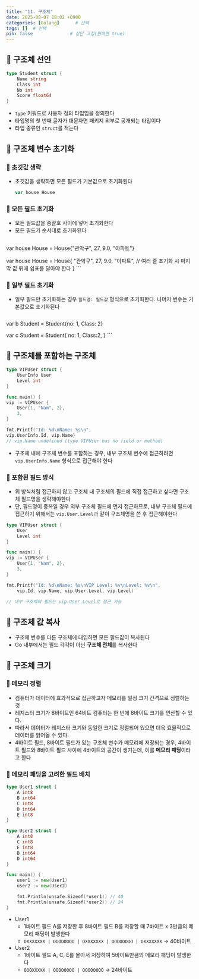 ```yaml
---
title: "11. 구조체"
date: 2025-08-07 18:02 +0900
categories: [Golang]      # 선택
tags: []  # 선택
pin: false              # 상단 고정(원하면 true)
---
```

## 🎯 구조체 선언
```go
type Student struct {
	Name string
	Class int
	No int
	Score float64
}
```
- `type` 키워드로 사용자 정의 타입임을 정의한다
- 타입명의 첫 번째 글자가 대문자면 패키지 외부로 공개되는 타입이다
- 타입 종류인 `struct`를 적는다

## 🎯 구조체 변수 초기화
### 📌 초깃값 생략
- 초깃값을 생략하면 모든 필드가 기본값으로 초기화된다
	```go
	var house House
	```
### 📌 모든 필드 초기화
- 모든 필드값을 중괄호 사이에 넣어 초기화한다
- 모든 필드가 순서대로 초기화된다
	```go
var house House = House{"관악구", 27, 9.0, "아파트"}

var house House = House{
	"관악구", 
	27, 
	9.0, 
	"아파트", // 여러 줄 초기화 시 마지막 값 뒤에 쉼표를 달아야 한다
}
	```
### 📌 일부 필드 초기화
- 일부 필드만 초기화하는 경우 `필드명: 필드값` 형식으로 초기화한다. 나머지 변수는 기본값으로 초기화된다
	```go
var b Student = Student{no: 1, Class: 2}

var c Student = Student{
	no: 1,
	Class:2,
}
	```

## 🎯 구조체를 포함하는 구조체
```go
type VIPUser struct {
	UserInfo User
	Level int
}

func main() {
vip := VIPUser {
	User{1, "Nam", 2},
	3,
}

fmt.Printf("Id: %d\nName: %s\n",
vip.UserInfo.Id, vip.Name}
// vip.Name undefined (type VIPUser has no field or method)
```
- 구조체 내에 구조체 변수를 포함하는 경우, 내부 구조체 변수에 접근하려면 `vip.UserInfo.Name` 형식으로 접근해야 한다

### 📌 포함된 필드 방식
- 위 방식처럼 접근하지 않고 구조체 내 구조체의 필드에 직접 접근하고 싶다면 구조체 필드명을 생략해야한다
- 단, 필드명이 중복일 경우 외부 구조체 필드에 먼저 접근하므로, 내부 구조체 필드에 접근하기 위해서는 `vip.User.Level`과 같이 구조체명을 쓴 후 접근해야한다
```go
type VIPUser struct {
	User
	Level int
}

func main() {
vip := VIPUser {
	User{1, "Nam", 2},
	3,
}

fmt.Printf("Id: %d\nName: %s\nVIP Level: %v\nLevel: %v\n",
	vip.Id, vip.Name, vip.User.Level, vip.Level)
	
// 내부 구조체의 필드는 vip.User.Level로 접근 가능
```

## 🎯 구조체 값 복사
- 구조체 변수를 다른 구조체에 대입하면 모든 필드값이 복사된다
- Go 내부에서는 필드 각각이 아닌 **구조체 전체**를 복사한다

## 🎯 구조체 크기
### 📌 메모리 정렬
- 컴퓨터가 데이터에 효과적으로 접근하고자 메모리를 일정 크기 간격으로 정렬하는 것
- 레지스터 크기가 8바이트인 64비트 컴퓨터는 한 번에 8바이트 크기를 연산할 수 있다.
- 따라서 데이터가 레지스터 크기와 동일한 크기로 정렬되어 있으면 더욱 효율적으로 데이터를 읽어올 수 있다.
- 4바이트 필드, 8바이트 필드가 있는 구조체 변수가 메모리에 저장되는 경우, 4바이트 필드와 8바이트 필드 사이에 4바이트의 공간이 생기는데, 이를 **메모리 패딩**이라고 한다

### 📌 메모리 패딩을 고려한 필드 배치
```go
type User1 struct {
	A int8
	B int64
	C int8
	D int64
	E int8
}

type User2 struct {
	A int8
	C int8
	E int8
	B int64
	D int64
}

func main() {
	user1 := new(User1)
	user2 := new(User2)

	fmt.Println(unsafe.Sizeof(*user1)) // 40
	fmt.Println(unsafe.Sizeof(*user2)) // 24
}
```
- User1
	- 1바이트 필드 A를 저장한 후 8바이트 필드 B를 저장할 때 7바이트 x 3만큼의 메모리 패딩이 발생한다
	- `OXXXXXXX | OOOOOOOO | OXXXXXXX | OOOOOOOO | OXXXXXXX` → 40바이트
- User2
	- 1바이트 필드 A, C, E를 몰아서 저장하여 5바이트만큼의 메모리 패딩이 발생한다
	- `OOOXXXXX | OOOOOOOO | OOOOOOOO` → 24바이트

